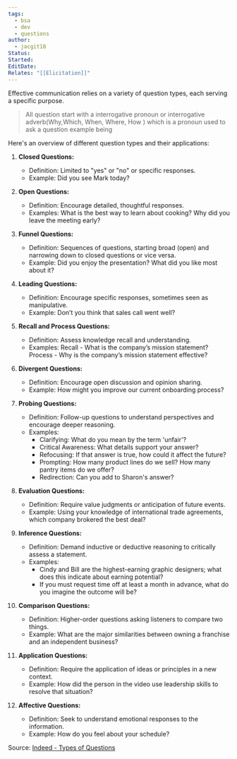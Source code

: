 ```yaml
---
tags:
  - bsa
  - dev
  - questions
author:
  - jacgit18
Status: 
Started: 
EditDate: 
Relates: "[[Elicitation]]"
---
```

Effective communication relies on a variety of question types, each serving a specific purpose. 

> All question start with a interrogative pronoun or interrogative adverb(Why,Which, When, Where, How ) which is a pronoun used to ask a question example being  

Here's an overview of different question types and their applications:

1. **Closed Questions:**
   - Definition: Limited to "yes" or "no" or specific responses.
   - Example: Did you see Mark today?

2. **Open Questions:**
   - Definition: Encourage detailed, thoughtful responses.
   - Examples: What is the best way to learn about cooking? Why did you leave the meeting early?

3. **Funnel Questions:**
   - Definition: Sequences of questions, starting broad (open) and narrowing down to closed questions or vice versa.
   - Example: Did you enjoy the presentation? What did you like most about it?

4. **Leading Questions:**
   - Definition: Encourage specific responses, sometimes seen as manipulative.
   - Example: Don’t you think that sales call went well?

5. **Recall and Process Questions:**
   - Definition: Assess knowledge recall and understanding.
   - Examples: Recall - What is the company’s mission statement? Process - Why is the company’s mission statement effective?

6. **Divergent Questions:**
   - Definition: Encourage open discussion and opinion sharing.
   - Example: How might you improve our current onboarding process?

7. **Probing Questions:**
   - Definition: Follow-up questions to understand perspectives and encourage deeper reasoning.
   - Examples:
      - Clarifying: What do you mean by the term 'unfair'?
      - Critical Awareness: What details support your answer?
      - Refocusing: If that answer is true, how could it affect the future?
      - Prompting: How many product lines do we sell? How many pantry items do we offer?
      - Redirection: Can you add to Sharon's answer?

8. **Evaluation Questions:**
   - Definition: Require value judgments or anticipation of future events.
   - Example: Using your knowledge of international trade agreements, which company brokered the best deal?

9. **Inference Questions:**
   - Definition: Demand inductive or deductive reasoning to critically assess a statement.
   - Examples:
      - Cindy and Bill are the highest-earning graphic designers; what does this indicate about earning potential?
      - If you must request time off at least a month in advance, what do you imagine the outcome will be?

10. **Comparison Questions:**
    - Definition: Higher-order questions asking listeners to compare two things.
    - Example: What are the major similarities between owning a franchise and an independent business?

11. **Application Questions:**
    - Definition: Require the application of ideas or principles in a new context.
    - Example: How did the person in the video use leadership skills to resolve that situation?

12. **Affective Questions:**
    - Definition: Seek to understand emotional responses to the information.
    - Example: How do you feel about your schedule?

Source: [Indeed - Types of Questions](https://www.indeed.com/career-advice/career-development/types-of-questions)
